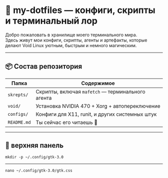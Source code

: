 # 🐧 my-dotfiles — конфиги, скрипты и терминальный лор

Добро пожаловать в хранилище моего терминального мира.  
Здесь живут мои конфиги, скрипты, агенты и артефакты, которые делают Void Linux уютным, быстрым и немного магическим.

---

## 📦 Состав репозитория

| Папка       | Содержимое                                      |
|-------------|--------------------------------------------------|
| `skrepts/`  | Скрипты, включая `mafetch` — терминального агента |
| `void/`     | Установка NVIDIA 470 + Xorg + автопереключение   |
| `configs/`  | Конфиги для X11, runit, и других системных штук  |
| `README.md` | Ты сейчас его читаешь 🐾                         |

---

## 🐾 верхняя панель

```
mkdir -p ~/.config/gtk-3.0
```
---
```
nano ~/.config/gtk-3.0/gtk.css
```
